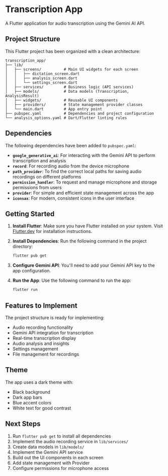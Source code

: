 # Transcription App

A Flutter application for audio transcription using the Gemini AI API.

## Project Structure

This Flutter project has been organized with a clean architecture:

```
transcription_app/
├── lib/
│   ├── screens/          # Main UI widgets for each screen
│   │   ├── dictation_screen.dart
│   │   ├── analysis_screen.dart
│   │   └── settings_screen.dart
│   ├── services/         # Business logic (API services)
│   ├── models/           # Data models (Transcription, AnalysisResult)
│   ├── widgets/          # Reusable UI components
│   ├── providers/        # State management provider classes
│   └── main.dart         # App entry point
├── pubspec.yaml          # Dependencies and project configuration
└── analysis_options.yaml # Dart/Flutter linting rules
```

## Dependencies

The following dependencies have been added to `pubspec.yaml`:

- **`google_generative_ai`**: For interacting with the Gemini API to perform transcription and analysis
- **`record`**: For recording audio from the device microphone
- **`path_provider`**: To find the correct local paths for saving audio recordings on different platforms
- **`permission_handler`**: To request and manage microphone and storage permissions from users
- **`provider`**: For simple and efficient state management across the app
- **`iconsax`**: For modern, consistent icons in the user interface

## Getting Started

1. **Install Flutter**: Make sure you have Flutter installed on your system. Visit [Flutter.dev](https://flutter.dev) for installation instructions.

2. **Install Dependencies**: Run the following command in the project directory:
   ```bash
   flutter pub get
   ```

3. **Configure Gemini API**: You'll need to add your Gemini API key to the app configuration.

4. **Run the App**: Use the following command to run the app:
   ```bash
   flutter run
   ```

## Features to Implement

The project structure is ready for implementing:

- Audio recording functionality
- Gemini API integration for transcription
- Real-time transcription display
- Audio analysis and insights
- Settings management
- File management for recordings

## Theme

The app uses a dark theme with:
- Black background
- Dark app bars
- Blue accent colors
- White text for good contrast

## Next Steps

1. Run `flutter pub get` to install all dependencies
2. Implement the audio recording service in `lib/services/`
3. Create data models in `lib/models/`
4. Implement the Gemini API service
5. Build out the UI components in each screen
6. Add state management with Provider
7. Configure permissions for microphone access 